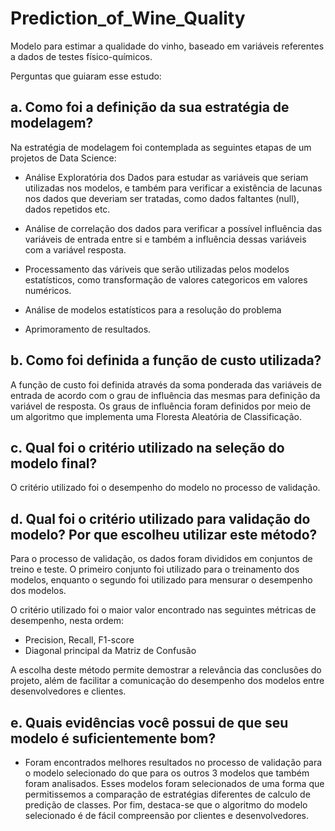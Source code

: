 # Prediction_of_Wine_Quality
Modelo para estimar a qualidade do vinho, baseado em variáveis referentes a dados de testes físico-químicos.

Perguntas que guiaram esse estudo:

## a. Como foi a definição da sua estratégia de modelagem?

  Na estratégia de modelagem foi contemplada as seguintes etapas de um projetos de Data Science:

  - Análise Exploratória dos Dados para estudar as variáveis que seriam utilizadas nos modelos, e também para verificar a existência de lacunas nos dados que deveriam ser tratadas, como dados faltantes (null), dados repetidos etc.

  - Análise de correlação dos dados para verificar a possível influência das variáveis de entrada entre si e também a influência dessas variáveis com a variável resposta.

  - Processamento das váriveis que serão utilizadas pelos modelos estatísticos, como transformação de valores categoricos em valores numéricos.

  - Análise de modelos estatísticos para a resolução do problema
  
  - Aprimoramento de resultados.

## b. Como foi definida a função de custo utilizada?

  A função de custo foi definida através da soma ponderada das variáveis de entrada de acordo com o grau de influência das mesmas para definição da variável de resposta. Os graus de influência foram definidos por meio de um algoritmo que implementa uma Floresta Aleatória de Classificação. 
  
## c. Qual foi o critério utilizado na seleção do modelo final?

  O critério utilizado foi o desempenho do modelo no processo de validação.

## d. Qual foi o critério utilizado para validação do modelo? Por que escolheu utilizar este método?
  
  Para o processo de validação, os dados foram divididos em conjuntos de treino e teste. O primeiro conjunto foi utilizado para o treinamento dos modelos, enquanto o segundo foi utilizado para mensurar o desempenho dos modelos.
  
  O critério utilizado foi o maior valor encontrado nas seguintes métricas de desempenho, nesta ordem:
  - Precision, Recall, F1-score
  - Diagonal principal da Matriz de Confusão
  
  A escolha deste método permite demostrar a relevância das conclusões do projeto, além de facilitar a comunicação do desempenho dos modelos entre desenvolvedores e clientes.

## e. Quais evidências você possui de que seu modelo é suficientemente bom?

  - Foram encontrados melhores resultados no processo de validação para o modelo selecionado do que para os outros 3 modelos que também foram analisados. Esses modelos foram selecionados de uma forma que permitissemos a comparação de estratégias diferentes de calculo de predição de classes. Por fim, destaca-se que o algoritmo do modelo selecionado é de fácil compreensão por clientes e desenvolvedores.
